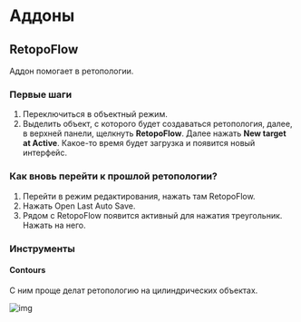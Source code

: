 # Аддоны

## RetopoFlow

Аддон помогает в ретопологии.

### Первые шаги

1. Переключиться в объектный режим.
2. Выделить объект, с которого будет создаваться ретопология, далее, в верхней панели, щелкнуть **RetopoFlow**. Далее нажать **New target at Active**. Какое-то время будет загрузка и появится новый интерфейс.

### Как вновь перейти к прошлой ретопологии?

1. Перейти в режим редактирования, нажать там RetopoFlow.
2. Нажать Open Last Auto Save.
3. Рядом с RetopoFlow появится активный для нажатия треугольник. Нажать на него.

### Инструменты

#### Contours

С ним проще делат ретопологию на цилиндрических объектах.

![img](http://docs.retopoflow.com/help_contours.png)

